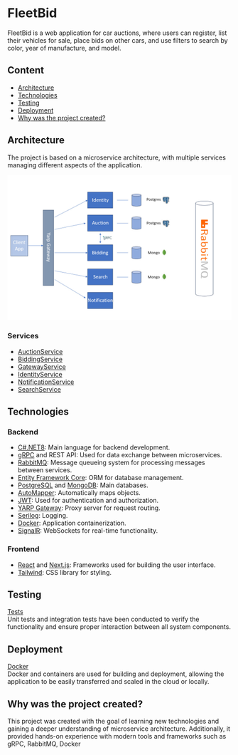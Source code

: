 # FleetBid
FleetBid is a web application for car auctions, where users can register, list their vehicles for sale, place bids on other cars, and use filters to search by color, year of manufacture, and model.

## Content
- [Architecture](#Architecture)
- [Technologies](#Technologies)
- [Testing](#Testing)
- [Deployment](#Deployment)
- [Why was the project created?](#Why-was-the-project-created?)

## Architecture
The project is based on a microservice architecture, with multiple services managing different aspects of the application.

![img](img/Architecture.jpg)

### Services
- [AuctionService](src/AuctionService)
- [BiddingService](src/BiddingService)
- [GatewayService](src/GatewayService)
- [IdentityService](src/IdentityService)
- [NotificationService](src/NotificationService)
- [SearchService](src/SearchService)

## Technologies
### Backend
- [C#.NET8](https://learn.microsoft.com/en-us/dotnet/core/whats-new/dotnet-8/overview): Main language for backend development.
- [gRPC](https://grpc.io/) and REST API: Used for data exchange between microservices.
- [RabbitMQ](https://www.rabbitmq.com/): Message queueing system for processing messages between services.
- [Entity Framework Core](https://learn.microsoft.com/en-us/ef/core/): ORM for database management.
- [PostgreSQL](https://www.postgresql.org/) and [MongoDB](https://www.mongodb.com/): Main databases.
- [AutoMapper](https://automapper.org/): Automatically maps objects.
- [JWT](https://jwt.io/): Used for authentication and authorization.
- [YARP Gateway](https://microsoft.github.io/reverse-proxy/): Proxy server for request routing.
- [Serilog](https://serilog.net/): Logging.
- [Docker](https://www.docker.com/): Application containerization.
- [SignalR](https://learn.microsoft.com/en-us/aspnet/signalr/overview/getting-started/introduction-to-signalr): WebSockets for real-time functionality.

### Frontend
- [React](https://react.dev/) and [Next.js](https://nextjs.org/): Frameworks used for building the user interface.
- [Tailwind](https://tailwindcss.com/): CSS library for styling.

## Testing
[Tests](tests)  
Unit tests and integration tests have been conducted to verify the functionality and ensure proper interaction between all system components.

## Deployment
[Docker](docker-compose.yml)  
Docker and containers are used for building and deployment, allowing the application to be easily transferred and scaled in the cloud or locally.

## Why was the project created?
This project was created with the goal of learning new technologies and gaining a deeper understanding of microservice architecture. Additionally, it provided hands-on experience with modern tools and frameworks such as gRPC, RabbitMQ, Docker

